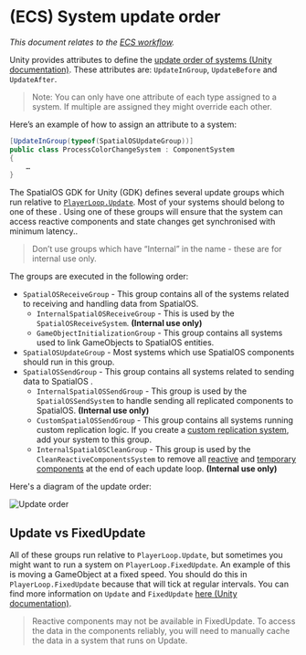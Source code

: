 [//]: # (Doc of docs reference 31.1)
[//]: # (TODO - Tech writer review)
[//]: # (TODO - use discussions about content in here https://docs.google.com/document/d/1MPTP1qEo9LaYxFGLQFEN2SqEzu9MxlKjVfOYKPUbTXg/edit)

# (ECS) System update order
 _This document relates to the [ECS workflow]({{urlRoot}}/content/intro-workflows-spos-entities)._

Unity provides attributes to define the [update order of systems (Unity documentation)](https://github.com/Unity-Technologies/EntityComponentSystemSamples/blob/master/Documentation/content/ecs_in_detail.md#system-update-order). These attributes are: `UpdateInGroup`, `UpdateBefore` and `UpdateAfter`.

> Note: You can only have one attribute of each type assigned to a system. If multiple are assigned they might override each other.

Here’s an example of how to assign an attribute to a system:

```csharp
[UpdateInGroup(typeof(SpatialOSUpdateGroup))]
public class ProcessColorChangeSystem : ComponentSystem
{
    …
}
```

The SpatialOS GDK for Unity (GDK) defines several update groups which run relative to [`PlayerLoop.Update`](https://docs.unity3d.com/ScriptReference/Experimental.LowLevel.PlayerLoop.html). Most of your systems should belong to one of these . Using one of these groups will ensure that the system can access reactive components and state changes get synchronised with minimum latency..

> Don’t use groups which have “Internal” in the name - these are for internal use only.

The groups are executed in the following order:

* `SpatialOSReceiveGroup` - This group contains all of the systems related to receiving and handling data from SpatialOS.
  * `InternalSpatialOSReceiveGroup` - This is used by the `SpatialOSReceiveSystem`. **(Internal use only)**
  * `GameObjectInitializationGroup` - This group contains all systems used to link GameObjects to SpatialOS entities.
* `SpatialOSUpdateGroup` - Most systems which use SpatialOS components should run in this group.
* `SpatialOSSendGroup` - This group contains all systems related to sending data to SpatialOS .
  * `InternalSpatialOSSendGroup` - This group is used by the `SpatialOSSendSystem` to handle sending all replicated components to SpatialOS. **(Internal use only)**
  * `CustomSpatialOSSendGroup` -  This group contains all systems running custom replication logic. If you create a [custom replication system]({{urlRoot}}/content/ecs/custom-replication-system), add your system to this group.
  * `InternalSpatialOSCleanGroup` - This group is used by the `CleanReactiveComponentsSystem` to remove all [reactive]({{urlRoot}}/content/ecs/reactive-components) and [temporary components]({{urlRoot}}/content/ecs/temporary-components) at the end of each update loop. **(Internal use only)**

Here's a diagram of the update order:

![Update order]({{assetRoot}}assets/update-order.png)

## Update vs FixedUpdate

All of these groups run relative to `PlayerLoop.Update`, but sometimes you might want to run a system on `PlayerLoop.FixedUpdate`. An example of this is moving a GameObject at a fixed speed. You should do this in `PlayerLoop.FixedUpdate` because that will tick at regular intervals. You can find more information on `Update` and `FixedUpdate` [here (Unity documentation)](https://unity3d.com/learn/tutorials/topics/scripting/update-and-fixedupdate).

> Reactive components may not be available in FixedUpdate. To access the data in the components reliably, you will need to manually cache the data in a system that runs on Update.
